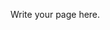 <!-- 
.. title: The 7th Asian Conference on Machine Learning, Hong Kong
.. slug: home
.. date: 2015-12-10 09:20:43 UTC+13:00
.. tags: 
.. category: 
.. link: 
.. description: 
.. type: text
-->

Write your page here.
